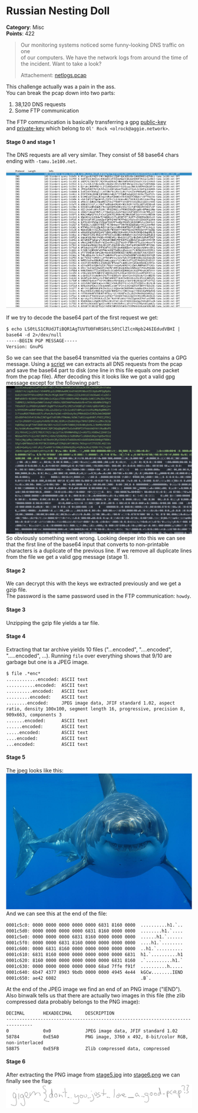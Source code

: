 # Russian Nesting Doll
__Category__: Misc   
__Points__: 422   
>Our monitoring systems noticed some funny-looking DNS traffic on one   
>of our computers. We have the network logs from around the time of   
>the incident. Want to take a look?
>
> Attachement: [netlogs.pcap](./netlogs.pcap)

This challenge actually was a pain in the ass.  
You can break the pcap down into two parts:
1. 38,120 DNS requests
2. Some FTP communication

The FTP communication is basically transferring a gpg [public-key](./pub.asc)  
and [private-key](./priv.asc) which belong to `Ol' Rock <olrock@aggie.network>`.

#### Stage 0 and stage 1
The DNS requests are all very similar. They consist of 58 base64 chars ending with `-tamu.1e100.net`.

![](./traffic.png)

If we try to decode the base64 part of the first request we get:
```
$ echo LS0tLS1CRUdJTiBQR1AgTUVTU0FHRS0tLS0tClZlcnNpb246IEdudVBHI | base64 -d 2>/dev/null
-----BEGIN PGP MESSAGE-----
Version: GnuPG
```

So we can see that the base64 transmitted via the queries contains a GPG message.
Using a [script](./parse.py) we can extracts all DNS requests from the pcap
and save the base64 part to disk (one line in this file equals one packet from the pcap file). After decoding this it looks like we got a valid gpg message except for the following part:
![](./garbage.png)
So obviously something went wrong. Looking deeper into this we can see that the first line of the base64 input that converts to non-printable characters is a duplicate of the previous line.
If we remove all duplicate lines from the file we get a valid gpg message (stage 1).

#### Stage 2
We can decrypt this with the keys we extracted previously and we get a gzip file.   
The password is the same password used in the FTP communication: `howdy`.

#### Stage 3
Unzipping the gzip file yields a tar file.

#### Stage 4
Extracting that tar archive yields 10 files ("...encoded", "....encoded", ".....encoded", ...).
Running `file` over everything shows that 9/10 are garbage but one is a JPEG image.

```
$ file .*enc*
............encoded: ASCII text
...........encoded:  ASCII text
..........encoded:   ASCII text
.........encoded:    ASCII text
........encoded:     JPEG image data, JFIF standard 1.02, aspect ratio, density 100x100, segment length 16, progressive, precision 8, 909x663, components 3
.......encoded:      ASCII text
......encoded:       ASCII text
.....encoded:        ASCII text
....encoded:         ASCII text
...encoded:          ASCII text
```

#### Stage 5
The jpeg looks like this:
![](./stage5.jpg)
And we can see this at the end of the file:
```
0001c5c0: 0000 0000 0000 0000 0000 6831 8160 0000  ..........h1.`..
0001c5d0: 0000 0000 0000 0000 6831 8160 0000 0000  ........h1.`....
0001c5e0: 0000 0000 0000 6831 8160 0000 0000 0000  ......h1.`......
0001c5f0: 0000 0000 6831 8160 0000 0000 0000 0000  ....h1.`........
0001c600: 0000 6831 8160 0000 0000 0000 0000 0000  ..h1.`..........
0001c610: 6831 8160 0000 0000 0000 0000 0000 6831  h1.`..........h1
0001c620: 8160 0000 0000 0000 0000 0000 6831 8160  .`..........h1.`
0001c630: 0000 0000 0000 0000 0000 68ad 7ffe f91f  ..........h.....
0001c640: 6b47 4377 8903 9bdb 0000 0000 4945 4e44  kGCw........IEND
0001c650: ae42 6082                                .B`.
```
At the end of the JPEG image we find an end of an PNG image ("IEND").   
Also binwalk tells us that there are actually two images in this file (the zlib compressed data probably belongs to the PNG image):
```
DECIMAL       HEXADECIMAL     DESCRIPTION
--------------------------------------------------------------------------------
0             0x0             JPEG image data, JFIF standard 1.02
58784         0xE5A0          PNG image, 3760 x 492, 8-bit/color RGB, non-interlaced
58875         0xE5FB          Zlib compressed data, compressed
```

#### Stage 6
After extracting the PNG image from [stage5.jpg](./stage5.jpg) into [stage6.png](./stage6.png)
we can finally see the flag:
![](./stage6.png)
